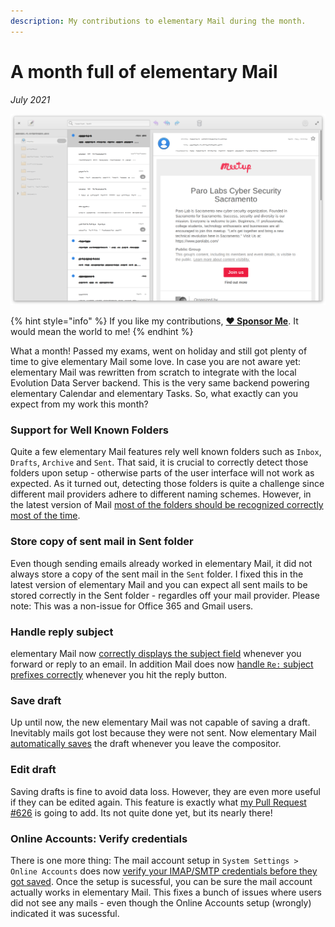 ```yaml
---
description: My contributions to elementary Mail during the month.
---
```


# A month full of elementary Mail

_July 2021_

![elementary Mail](../.gitbook/assets/io.elementary.mail.png)

{% hint style="info" %}
If you like my contributions, [**❤️ Sponsor Me**](https://github.com/sponsors/marbetschar). It would mean the world to me!
{% endhint %}

What a month! Passed my exams, went on holiday and still got plenty of time to give elementary Mail some love. In case you are not aware yet: elementary Mail was rewritten from scratch to integrate with the local Evolution Data Server backend. This is the very same backend powering elementary Calendar and elementary Tasks. So, what exactly can you expect from my work this month?

### Support for Well Known Folders

Quite a few elementary Mail features rely well known folders such as `Inbox`, `Drafts`, `Archive` and `Sent`. That said, it is crucial to correctly detect those folders upon setup - otherwise parts of the user interface will not work as expected. As it turned out, detecting those folders is quite a challenge since different mail providers adhere to different naming schemes. However, in the latest version of Mail [most of the folders should be recognized correctly most of the time](https://github.com/elementary/switchboard-plug-onlineaccounts/pull/192).

### Store copy of sent mail in Sent folder

Even though sending emails already worked in elementary Mail, it did not always store a copy of the sent mail in the `Sent` folder. I fixed this in the latest version of elementary Mail and you can expect all sent mails to be stored correctly in the Sent folder - regardles off your mail provider. Please note: This was a non-issue for Office 365 and Gmail users.

### Handle reply subject

elementary Mail now [correctly displays the subject field](https://github.com/elementary/mail/pull/602) whenever you forward or reply to an email. In addition Mail does now [handle `Re:` subject prefixes correctly](https://github.com/elementary/mail/pull/603) whenever you hit the reply button.

### Save draft

Up until now, the new elementary Mail was not capable of saving a draft. Inevitably mails got lost because they were not sent. Now elementary Mail [automatically saves](https://github.com/elementary/mail/pull/599) the draft whenever you leave the compositor.

### Edit draft

Saving drafts is fine to avoid data loss. However, they are even more useful if they can be edited again. This feature is exactly what [my Pull Request #626](https://github.com/elementary/mail/pull/626) is going to add. Its not quite done yet, but its nearly there!

### Online Accounts: Verify credentials

There is one more thing: The mail account setup in `System Settings > Online Accounts` does now [verify your IMAP/SMTP credentials before they got saved](https://github.com/elementary/switchboard-plug-onlineaccounts/pull/189). Once the setup is sucessful, you can be sure the mail account actually works in elementary Mail. This fixes a bunch of issues where users did not see any mails - even though the Online Accounts setup (wrongly) indicated it was sucessful.